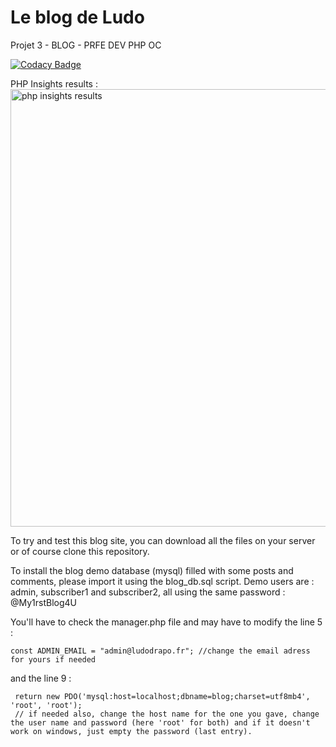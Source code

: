 # Le blog de Ludo
 Projet 3 - BLOG - PRFE DEV PHP OC
 
 
 
[![Codacy Badge](https://app.codacy.com/project/badge/Grade/c3958ea5270544fdbd48aaf0b9ca5eff)](https://www.codacy.com/gh/ludodrapo/Le-Blog-De-Ludo/dashboard?utm_source=github.com&amp;utm_medium=referral&amp;utm_content=ludodrapo/Le-Blog-De-Ludo&amp;utm_campaign=Badge_Grade)

PHP Insights results :<br />
<img src="https://raw.github.com/ludodrapo/Le-Blog-de-Ludo/main/php_insights_results.png" alt="php insights results" width="700"/>

To try and test this blog site, you can download all the files on your server or of course clone this repository.

To install the blog demo database (mysql) filled with some posts and comments, please import it using the blog_db.sql script.
Demo users are : admin, subscriber1 and subscriber2, all using the same password : @My1rstBlog4U

You'll have to check the manager.php file and may have to modify the line 5 :
```
const ADMIN_EMAIL = "admin@ludodrapo.fr"; //change the email adress for yours if needed
```
and the line 9 :
```
 return new PDO('mysql:host=localhost;dbname=blog;charset=utf8mb4', 'root', 'root');
 // if needed also, change the host name for the one you gave, change the user name and password (here 'root' for both) and if it doesn't work on windows, just empty the password (last entry).
```

